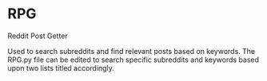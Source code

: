 # RPG
Reddit Post Getter

Used to search subreddits and find relevant posts based on keywords.
The RPG.py file can be edited to search specific subreddits and keywords based upon two lists titled accordingly.
